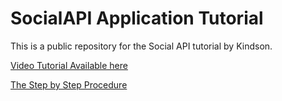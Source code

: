 # SocialAPI Application Tutorial
This is a public repository for the Social API tutorial by Kindson.


[Video Tutorial Available here](https://www.youtube.com/watch?v=3iTDsYpU6vA&list=PL9l1zUfnZkZmcVtnrtCJLnoeKwWE6oylK)

[The Step by Step Procedure](https://www.kindsonthegenius.com/spring-boot/06-spring-boot-build-a-rest-api/)
